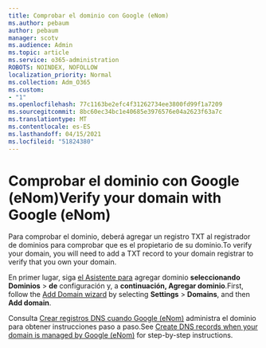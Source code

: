 ```yaml
---
title: Comprobar el dominio con Google (eNom)
ms.author: pebaum
author: pebaum
manager: scotv
ms.audience: Admin
ms.topic: article
ms.service: o365-administration
ROBOTS: NOINDEX, NOFOLLOW
localization_priority: Normal
ms.collection: Adm_O365
ms.custom:
- "1"
ms.openlocfilehash: 77c1163be2efc4f31262734ee3800fd99f1a7209
ms.sourcegitcommit: 8bc60ec34bc1e40685e3976576e04a2623f63a7c
ms.translationtype: MT
ms.contentlocale: es-ES
ms.lasthandoff: 04/15/2021
ms.locfileid: "51824380"
---
```

# <a name="verify-your-domain-with-google-enom"></a><span data-ttu-id="c18ba-102">Comprobar el dominio con Google (eNom)</span><span class="sxs-lookup"><span data-stu-id="c18ba-102">Verify your domain with Google (eNom)</span></span>

<span data-ttu-id="c18ba-103">Para comprobar el dominio, deberá agregar un registro TXT al registrador de dominios para comprobar que es el propietario de su dominio.</span><span class="sxs-lookup"><span data-stu-id="c18ba-103">To verify your domain, you will need to add a TXT record to your domain registrar to verify that you own your domain.</span></span> 

<span data-ttu-id="c18ba-104">En primer lugar, siga [el Asistente para](https://admin.microsoft.com/Adminportal#/Domains) agregar dominio **seleccionando Dominios** \> **de** configuración y, a **continuación, Agregar dominio**.</span><span class="sxs-lookup"><span data-stu-id="c18ba-104">First, follow the [Add Domain wizard](https://admin.microsoft.com/Adminportal#/Domains) by selecting **Settings** \> **Domains**, and then **Add domain**.</span></span>
  
<span data-ttu-id="c18ba-105">Consulta [Crear registros DNS cuando Google (eNom)](https://docs.microsoft.com/microsoft-365/admin/dns/create-dns-records-for-domain-managed-by-google-enom) administra el dominio para obtener instrucciones paso a paso.</span><span class="sxs-lookup"><span data-stu-id="c18ba-105">See [Create DNS records when your domain is managed by Google (eNom)](https://docs.microsoft.com/microsoft-365/admin/dns/create-dns-records-for-domain-managed-by-google-enom) for step-by-step instructions.</span></span>